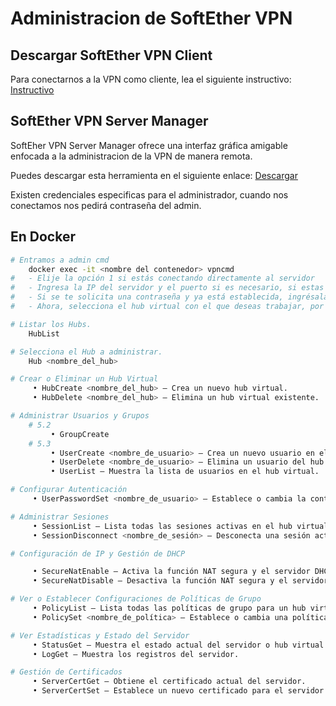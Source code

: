 # Administracion de SoftEther VPN

## Descargar SoftEther VPN Client

Para conectarnos a la VPN como cliente, lea el siguiente instructivo: [Instructivo](https://docs.google.com/document/d/1wRSE3o7yA0y0TojQzObYo0xIICd70afu1tTfUH-VLUQ/edit?usp=sharing)

## SoftEther VPN Server Manager

SoftEher VPN Server Manager ofrece una interfaz gráfica amigable enfocada a la administracion de la VPN de manera remota.

Puedes descargar esta herramienta en el siguiente enlace: [Descargar](https://www.softether-download.com/en.aspx?product=softether)

Existen credenciales especificas para el administrador, cuando nos conectamos nos pedirá contraseña del admin.

## En Docker

```bash
# Entramos a admin cmd
    docker exec -it <nombre del contenedor> vpncmd
#   - Elije la opción 1 si estás conectando directamente al servidor
#   - Ingresa la IP del servidor y el puerto si es necesario, si estas usando docker exec, simplemente omite este paso.
#   - Si se te solicita una contraseña y ya está establecida, ingrésala.
#   - Ahora, selecciona el hub virtual con el que deseas trabajar, por defecto es: DEFAULT    
```
```bash 
# Listar los Hubs.
    HubList 
``` 
```bash
# Selecciona el Hub a administrar.
    Hub <nombre_del_hub>
```

```bash
# Crear o Eliminar un Hub Virtual
     • HubCreate <nombre_del_hub> – Crea un nuevo hub virtual.
     • HubDelete <nombre_del_hub> – Elimina un hub virtual existente.
```
```bash
# Administrar Usuarios y Grupos
    # 5.2
         • GroupCreate
    # 5.3
         • UserCreate <nombre_de_usuario> – Crea un nuevo usuario en el hub virtual.
         • UserDelete <nombre_de_usuario> – Elimina un usuario del hub virtual.
         • UserList – Muestra la lista de usuarios en el hub virtual.
```

```bash
# Configurar Autenticación
     • UserPasswordSet <nombre_de_usuario> – Establece o cambia la contraseña para un usuario.
```

```bash
# Administrar Sesiones
     • SessionList – Lista todas las sesiones activas en el hub virtual.
     • SessionDisconnect <nombre_de_sesión> – Desconecta una sesión activa.
```

```bash
# Configuración de IP y Gestión de DHCP

     • SecureNatEnable – Activa la función NAT segura y el servidor DHCP en el hub virtual.
     • SecureNatDisable – Desactiva la función NAT segura y el servidor DHCP.
```

```bash
# Ver o Establecer Configuraciones de Políticas de Grupo
     • PolicyList – Lista todas las políticas de grupo para un hub virtual.
     • PolicySet <nombre_de_política> – Establece o cambia una política.
```

```bash
# Ver Estadísticas y Estado del Servidor
     • StatusGet – Muestra el estado actual del servidor o hub virtual.
     • LogGet – Muestra los registros del servidor.
```

```bash
# Gestión de Certificados
     • ServerCertGet – Obtiene el certificado actual del servidor.
     • ServerCertSet – Establece un nuevo certificado para el servidor.
```